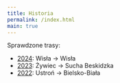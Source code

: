 ```yaml
---
title: Historia
permalink: /index.html
main: true
---
```


Sprawdzone trasy:

- [2024](./2024): Wisła → Wisła
- [2023](./2023): Żywiec → Sucha Beskidzka
- [2022](./2022): Ustroń → Bielsko-Biała